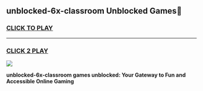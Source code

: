 
## unblocked-6x-classroom Unblocked Games👋
<h3>
<a href="https://news.freeplayer.one?title=unblocked-6x-classroom&ref=16F">CLICK TO PLAY</a></h3>
<hr>

<h3>
<a href="https://news.freeplayer.one?title=unblocked-6x-classroom&ref=16F">CLICK 2 PLAY</a>
  
</h3>

<a href="https://news.freeplayer.one?title=unblocked-6x-classroom&ref=16F/"><img src="https://clearcache.store/games.png"></a>


**unblocked-6x-classroom games unblocked: Your Gateway to Fun and Accessible Online Gaming**
